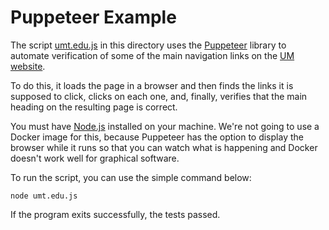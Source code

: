 # Puppeteer Example

The script [umt.edu.js](umt.edu.js) in this directory uses the
[Puppeteer](https://pptr.dev) library to automate verification of some of the
main navigation links on the [UM website](https://umt.edu).

To do this, it loads the page in a browser and then finds the links it is
supposed to click, clicks on each one, and, finally, verifies that the main
heading on the resulting page is correct.

You must have [Node.js](https://nodejs.org/en/) installed on your machine. We're
not going to use a Docker image for this, because Puppeteer has the option to
display the browser while it runs so that you can watch what is happening and
Docker doesn't work well for graphical software.

To run the script, you can use the simple command below:

```output
node umt.edu.js
```

If the program exits successfully, the tests passed.

